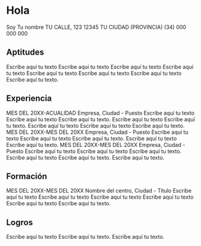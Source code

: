 # Hola
Soy Tu nombre
TU CALLE, 123
12345 TU CIUDAD (PROVINCIA)
(34) 000 000 000
## Aptitudes
Escribe aquí tu texto Escribe aquí tu texto Escribe aquí tu texto Escribe aquí tu texto Escribe aquí tu texto Escribe aquí tu texto Escribe aquí tu texto Escribe aquí tu texto.
## Experiencia
MES DEL 20XX-ACUALIDAD
Empresa, Ciudad - Puesto
Escribe aquí tu texto Escribe aquí tu texto Escribe aquí tu texto. 
Escribe aquí tu texto Escribe aquí tu texto.
Escribe aquí tu texto Escribe aquí tu texto Escribe aquí tu texto.
MES DEL 20XX-MES DEL 20XX
Empresa, Ciudad - Puesto
Escribe aquí tu texto Escribe aquí tu texto Escribe aquí tu texto. 
Escribe aquí tu texto Escribe aquí tu texto. 
MES DEL 20XX-MES DEL 20XX
Empresa, Ciudad - Puesto
Escribe aquí tu texto Escribe aquí tu texto Escribe aquí tu texto. 
Escribe aquí tu texto Escribe aquí tu texto. 
Escribe aquí tu texto. 
## Formación
MES DEL 20XX-MES DEL 20XX
Nombre del centro, Ciudad - Título
Escribe aquí tu texto Escribe aquí tu texto Escribe aquí tu texto Escribe aquí tu texto Escribe aquí tu texto Escribe aquí tu texto.
## Logros
Escribe aquí tu texto Escribe aquí tu texto.
Escribe aquí tu texto. 

